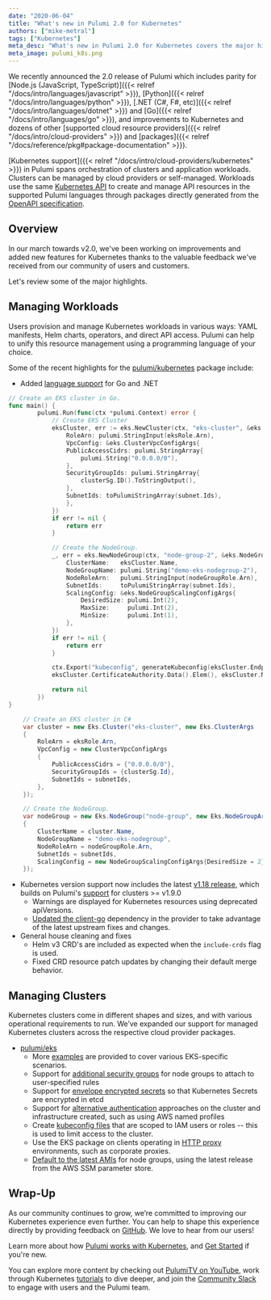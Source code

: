 ```yaml
---
date: "2020-06-04"
title: "What's new in Pulumi 2.0 for Kubernetes"
authors: ["mike-metral"]
tags: ["Kubernetes"]
meta_desc: "What's new in Pulumi 2.0 for Kubernetes covers the major highlights of features and improvement to Pulumi's Kubernetes support."
meta_image: pulumi_k8s.png
---
```


We recently announced the 2.0 release of Pulumi which includes parity for
[Node.js (JavaScript, TypeScript)]({{< relref "/docs/intro/languages/javascript" >}}), [Python]({{< relref "/docs/intro/languages/python" >}}), [.NET (C#, F#, etc)]({{< relref "/docs/intro/languages/dotnet" >}}) and [Go]({{< relref "/docs/intro/languages/go" >}}),
and improvements to Kubernetes and dozens of other [supported cloud resource providers]({{< relref "/docs/intro/cloud-providers" >}}) and [packages]({{< relref "/docs/reference/pkg#package-documentation" >}}).

[Kubernetes support]({{< relref "/docs/intro/cloud-providers/kubernetes" >}}) in Pulumi spans orchestration of clusters and application
workloads. Clusters can be managed by cloud providers or self-managed.
Workloads use the same [Kubernetes API](https://kubernetes.io/docs/reference/) to create and manage API resources in the
supported Pulumi languages through packages directly generated from the [OpenAPI specification](https://github.com/kubernetes/kubernetes/tree/master/api/openapi-spec).

<!--more-->

## Overview

In our march towards v2.0, we've been working on improvements and added new
features for Kubernetes thanks to the valuable feedback we've received from our
community of users and customers.

Let's review some of the major highlights.

## Managing Workloads

Users provision and manage Kubernetes workloads in various ways: YAML
manifests, Helm charts, operators, and direct API access. Pulumi can help to
unify this resource management using a programming language of your choice.

Some of the recent highlights for the [pulumi/kubernetes](https://github.com/pulumi/pulumi-kubernetes) package include:

* Added [language support](https://www.pulumi.com/docs/intro/cloud-providers/kubernetes/#library-packages) for Go and .NET

```go
// Create an EKS cluster in Go.
func main() {
        pulumi.Run(func(ctx *pulumi.Context) error {
            // Create EKS Cluster
            eksCluster, err := eks.NewCluster(ctx, "eks-cluster", &eks.ClusterArgs{
                RoleArn: pulumi.StringInput(eksRole.Arn),
                VpcConfig: &eks.ClusterVpcConfigArgs{
                PublicAccessCidrs: pulumi.StringArray{
                    pulumi.String("0.0.0.0/0"),
                },
                SecurityGroupIds: pulumi.StringArray{
                    clusterSg.ID().ToStringOutput(),
                },
                SubnetIds: toPulumiStringArray(subnet.Ids),
                },
            })
            if err != nil {
                return err
            }

            // Create the NodeGroup.
            _, err = eks.NewNodeGroup(ctx, "node-group-2", &eks.NodeGroupArgs{
            	ClusterName:   eksCluster.Name,
            	NodeGroupName: pulumi.String("demo-eks-nodegroup-2"),
            	NodeRoleArn:   pulumi.StringInput(nodeGroupRole.Arn),
            	SubnetIds:     toPulumiStringArray(subnet.Ids),
            	ScalingConfig: &eks.NodeGroupScalingConfigArgs{
            		DesiredSize: pulumi.Int(2),
            		MaxSize:     pulumi.Int(2),
            		MinSize:     pulumi.Int(1),
            	},
            })
            if err != nil {
                return err
            }

            ctx.Export("kubeconfig", generateKubeconfig(eksCluster.Endpoint,
            eksCluster.CertificateAuthority.Data().Elem(), eksCluster.Name))

            return nil
        })
}
```

```csharp
    // Create an EKS cluster in C#
    var cluster = new Eks.Cluster("eks-cluster", new Eks.ClusterArgs
    {
        RoleArn = eksRole.Arn,
        VpcConfig = new ClusterVpcConfigArgs
        {
            PublicAccessCidrs = {"0.0.0.0/0"},
            SecurityGroupIds = {clusterSg.Id},
            SubnetIds = subnetIds,
        },
    });

    // Create the NodeGroup.
    var nodeGroup = new Eks.NodeGroup("node-group", new Eks.NodeGroupArgs
    {
        ClusterName = cluster.Name,
        NodeGroupName = "demo-eks-nodegroup",
        NodeRoleArn = nodeGroupRole.Arn,
        SubnetIds = subnetIds,
        ScalingConfig = new NodeGroupScalingConfigArgs{DesiredSize = 2},
    });
```

* Kubernetes version support now includes the latest [v1.18 release](https://kubernetes.io/docs/setup/release/notes/), which builds on Pulumi's [support](https://github.com/pulumi/pulumi-kubernetes#kubernetes-api-version-support) for clusters >= v1.9.0
    * Warnings are displayed for Kubernetes resources using deprecated apiVersions.
    * [Updated the client-go](https://kubernetes.io/docs/setup/release/notes/#client-go) dependency in the provider to take advantage of the latest upstream fixes and changes.
* General house cleaning and fixes
    * Helm v3 CRD's are included as expected when the `include-crds` flag is used.
    * Fixed CRD resource patch updates by changing their default merge behavior.

## Managing Clusters

Kubernetes clusters come in different shapes and sizes, and with various operational
requirements to run. We’ve expanded our support for managed Kubernetes clusters
across the respective cloud provider packages.

* [pulumi/eks](https://github.com/pulumi/pulumi-eks)
    * More [examples](https://github.com/pulumi/pulumi-eks/tree/master/examples) are provided to cover various EKS-specific scenarios.
    * Support for [additional security groups](https://www.pulumi.com/docs/reference/pkg/nodejs/pulumi/eks/#NodeGroup-extraNodeSecurityGroups) for node groups to attach to user-specified rules
    * Support for [envelope encrypted secrets](https://www.pulumi.com/docs/reference/pkg/nodejs/pulumi/eks/#ClusterOptions-encryptionConfigKeyArn) so that Kubernetes Secrets are encrypted in etcd
    * Support for [alternative authentication](https://www.pulumi.com/docs/reference/pkg/nodejs/pulumi/eks/#ClusterOptions-providerCredentialOpts) approaches on the cluster and infrastructure created, such as using AWS named profiles
    * Create [kubeconfig files](https://www.pulumi.com/docs/reference/pkg/nodejs/pulumi/eks/#Cluster-getKubeconfig) that are scoped to IAM users or roles -- this is used to limit access to the cluster.
    * Use the EKS package on clients operating in [HTTP proxy](https://www.pulumi.com/docs/reference/pkg/nodejs/pulumi/eks/#ClusterOptions-proxy) environments, such as corporate proxies.
    * [Default to the latest AMIs](https://www.pulumi.com/docs/reference/pkg/nodejs/pulumi/eks/#ClusterNodeGroupOptions-amiId) for node groups, using the latest release from the AWS SSM parameter store.

## Wrap-Up

As our community continues to grow, we’re committed to improving our Kubernetes
experience even further. You can help to shape this experience directly by
providing feedback on [GitHub](https://github.com/pulumi/pulumi-kubernetes/). We love to hear from our users!

Learn more about how [Pulumi works with Kubernetes](https://www.pulumi.com/docs/intro/cloud-providers/kubernetes/), and [Get Started](https://www.pulumi.com/docs/get-started/kubernetes/) if you're
new.

You can explore more content by checking out [PulumiTV on YouTube](http://youtube.com/pulumitv), work through
Kubernetes [tutorials](https://www.pulumi.com/docs/tutorials/kubernetes/) to dive deeper, and join the [Community Slack](https://slack.pulumi.com/) to engage
with users and the Pulumi team.
